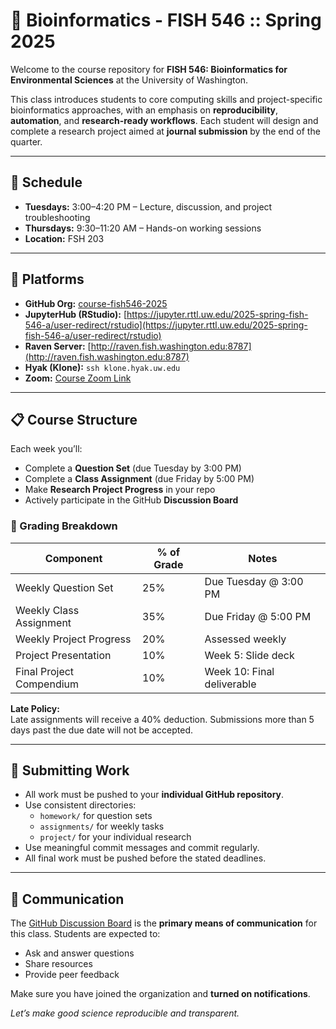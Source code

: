 # 🧬 Bioinformatics - FISH 546 :: Spring 2025

Welcome to the course repository for **FISH 546: Bioinformatics for Environmental Sciences** at the University of Washington.

This class introduces students to core computing skills and project-specific bioinformatics approaches, with an emphasis on **reproducibility**, **automation**, and **research-ready workflows**. Each student will design and complete a research project aimed at **journal submission** by the end of the quarter.

---

## 📆 Schedule

- **Tuesdays:** 3:00–4:20 PM – Lecture, discussion, and project troubleshooting  
- **Thursdays:** 9:30–11:20 AM – Hands-on working sessions  
- **Location:** FSH 203

---


## 🔧 Platforms

- **GitHub Org:** [course-fish546-2025](https://github.com/course-fish546-2025)  
- **JupyterHub (RStudio):** [https://jupyter.rttl.uw.edu/2025-spring-fish-546-a/user-redirect/rstudio](https://jupyter.rttl.uw.edu/2025-spring-fish-546-a/user-redirect/rstudio)  
- **Raven Server:** [http://raven.fish.washington.edu:8787](http://raven.fish.washington.edu:8787)  
- **Hyak (Klone):** `ssh klone.hyak.uw.edu`  
- **Zoom:** [Course Zoom Link](https://washington.zoom.us/j/97438593750)

---

## 📋 Course Structure

Each week you’ll:

- Complete a **Question Set** (due Tuesday by 3:00 PM)
- Complete a **Class Assignment** (due Friday by 5:00 PM)
- Make **Research Project Progress** in your repo
- Actively participate in the GitHub **Discussion Board**

### 💯 Grading Breakdown

| Component                   | % of Grade | Notes                             |
|----------------------------|------------|-----------------------------------|
| Weekly Question Set        | 25%        | Due Tuesday @ 3:00 PM             |
| Weekly Class Assignment    | 35%        | Due Friday @ 5:00 PM              |
| Weekly Project Progress    | 20%        | Assessed weekly                   |
| Project Presentation       | 10%        | Week 5: Slide deck                |
| Final Project Compendium   | 10%        | Week 10: Final deliverable        |

**Late Policy:**  
Late assignments will receive a 40% deduction. Submissions more than 5 days past the due date will not be accepted.

---

## 🧾 Submitting Work

- All work must be pushed to your **individual GitHub repository**.
- Use consistent directories:
  - `homework/` for question sets
  - `assignments/` for weekly tasks
  - `project/` for your individual research
- Use meaningful commit messages and commit regularly.
- All final work must be pushed before the stated deadlines.

---

## 💬 Communication

The [GitHub Discussion Board](https://github.com/course-fish546-2025/.discussions) is the **primary means of communication** for this class. Students are expected to:

- Ask and answer questions
- Share resources
- Provide peer feedback

Make sure you have joined the organization and **turned on notifications**.


*Let’s make good science reproducible and transparent.*
